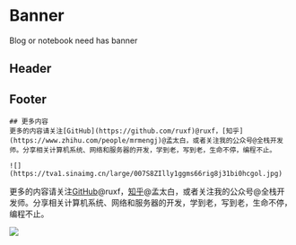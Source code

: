 # Banner

Blog or notebook need has banner

## Header

## Footer

```text
## 更多内容
更多的内容请关注[GitHub](https://github.com/ruxf)@ruxf，[知乎](https://www.zhihu.com/people/mrmengj)@孟太白，或者关注我的公众号@全栈开发师。分享相关计算机系统、网络和服务器的开发，学到老，写到老，生命不停，编程不止。

![](https://tva1.sinaimg.cn/large/007S8ZIlly1ggms66rig8j31bi0hcgol.jpg)
```

更多的内容请关注[GitHub](https://github.com/ruxf)@ruxf，[知乎](https://www.zhihu.com/people/mrmengj)@孟太白，或者关注我的公众号@全栈开发师。分享相关计算机系统、网络和服务器的开发，学到老，写到老，生命不停，编程不止。

![](https://tva1.sinaimg.cn/large/007S8ZIlly1ggms66rig8j31bi0hcgol.jpg)
